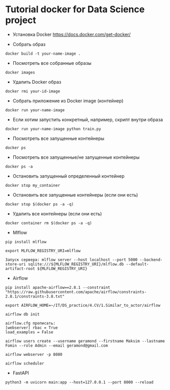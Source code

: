 # Tutorial docker for Data Science project

- Установка Docker
https://docs.docker.com/get-docker/

- Собрать образ
```
docker build -t your-name-image .
```

- Посмотреть все собранные образы
```
docker images
```

- Удалить Docker образ
```
docker rmi your-id-image
```

- Собрать приложение из Docker image (контейнер)
```
docker run your-name-image
```

- Если хотим запустить конкретный, например, скрипт внутри образа
```
docker run your-name-image python train.py
```

- Посмотреть все запущенные контейнеры
```
docker ps   
```

- Посмотреть все запущенные/не запущенные контейнеры
```
docker ps -a
```

- Остановить запущенный определенный контейнер
```
docker stop my_container
```

- Остановить все запущенные контейнеры (если они есть)
```
docker stop $(docker ps -a -q)
```

- Удалить все контейнеры (если они есть)
```
docker container rm $(docker ps -a -q)
```

- Mlflow
```
pip install mlflow

export MLFLOW_REGISTRY_URI=mlflow

Запуск сервера: mlflow server --host localhost --port 5000 --backend-store-uri sqlite:///${MLFLOW_REGISTRY_URI}/mlflow.db --default-artifact-root ${MLFLOW_REGISTRY_URI}
```

- Airflow
```
pip install apache-airflow==2.8.1 --constraint "https://raw.githubusercontent.com/apache/airflow/constraints-2.8.1/constraints-3.8.txt"

export AIRFLOW_HOME=~/IT/DS_practice/4.CV/1.Similar_to_actor/airflow

airflow db init

airflow.cfg прописать:
[webserver] rbac = True
load_examples = False

airflow users create --username geramond --firstname Maksim --lastname Fomin --role Admin --email geramond@gmail.com

airflow webserver -p 8080

airflow scheduler
```

- FastAPI
```
python3 -m uvicorn main:app --host=127.0.0.1 --port 8000 --reload
```
